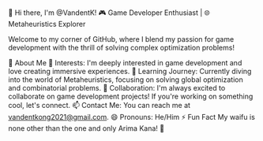 👋 Hi there, I'm @VandentK!
🎮 Game Developer Enthusiast | 🌐 Metaheuristics Explorer

Welcome to my corner of GitHub, where I blend my passion for game development with the thrill of solving complex optimization problems!

🌟 About Me
👀 Interests: I'm deeply interested in game development and love creating immersive experiences.
🌱 Learning Journey: Currently diving into the world of Metaheuristics, focusing on solving global optimization and combinatorial problems.
🤝 Collaboration: I'm always excited to collaborate on game development projects! If you're working on something cool, let's connect.
📫 Contact Me: You can reach me at vandentkong2021@gmail.com.
😄 Pronouns: He/Him
⚡ Fun Fact
My waifu is none other than the one and only Arima Kana! 🌸

<!---
VandentK/VandentK is a ✨ special ✨ repository because its `README.md` (this file) appears on your GitHub profile.
You can click the Preview link to take a look at your changes.
--->
